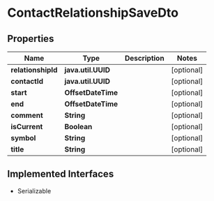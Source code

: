 

# ContactRelationshipSaveDto


## Properties

Name | Type | Description | Notes
------------ | ------------- | ------------- | -------------
**relationshipId** | **java.util.UUID** |  |  [optional]
**contactId** | **java.util.UUID** |  |  [optional]
**start** | **OffsetDateTime** |  |  [optional]
**end** | **OffsetDateTime** |  |  [optional]
**comment** | **String** |  |  [optional]
**isCurrent** | **Boolean** |  |  [optional]
**symbol** | **String** |  |  [optional]
**title** | **String** |  |  [optional]


## Implemented Interfaces

* Serializable


